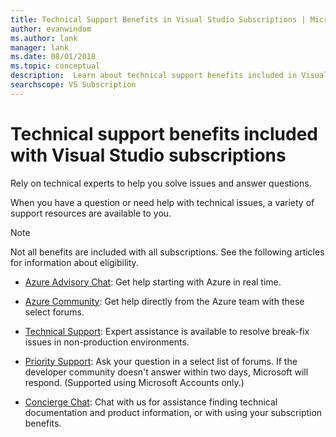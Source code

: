 ```yaml
---
title: Technical Support Benefits in Visual Studio Subscriptions | Microsoft Docs
author: evanwindom
ms.author: lank
manager: lank
ms.date: 08/01/2018
ms.topic: conceptual
description:  Learn about technical support benefits included in Visual Studio subscriptions
searchscope: VS Subscription
---
```


# Technical support benefits included with Visual Studio subscriptions

Rely on technical experts to help you solve issues and answer questions.

When you have a question or need help with technical issues, a variety of support resources are available to you.

> [!NOTE]
> Not all benefits are included with all subscriptions.  See the following articles for information about eligibility.

- [Azure Advisory Chat](vs-azure-advisory-chat.md): Get help starting with Azure in real time.

- [Azure Community](vs-azure-community.md): Get help directly from the Azure team with these select forums.

- [Technical Support](vs-tech-support.md): Expert assistance is available to resolve break-fix issues in non-production environments.

- [Priority Support](vs-priority-support.md): Ask your question in a select list of forums. If the developer community doesn't answer within two days, Microsoft will respond. (Supported using Microsoft Accounts only.)

- [Concierge Chat](vs-concierge-chat.md): Chat with us for assistance finding technical documentation and product information, or with using your subscription benefits.
